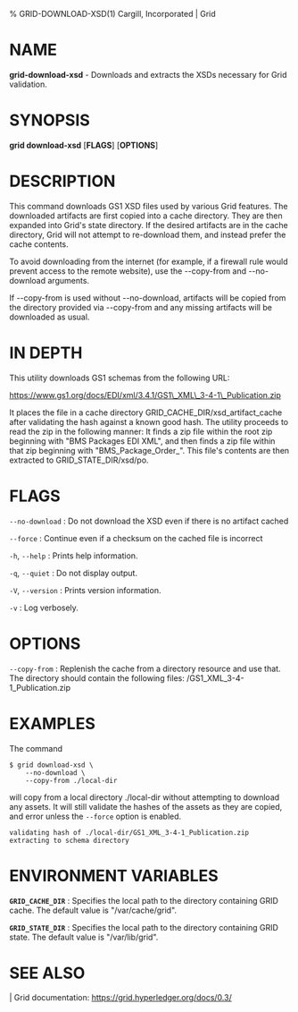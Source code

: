 % GRID-DOWNLOAD-XSD(1) Cargill, Incorporated | Grid

<!--
  Copyright 2022 Cargill Incorporated
  Licensed under Creative Commons Attribution 4.0 International License
  https://creativecommons.org/licenses/by/4.0/
-->

NAME
====

**grid-download-xsd** - Downloads and extracts the XSDs necessary for Grid
validation.

SYNOPSIS
========

**grid download-xsd** \[**FLAGS**\] \[**OPTIONS**\] 

DESCRIPTION
===========

This command downloads GS1 XSD files used by various Grid features. The
downloaded artifacts are first copied into a cache directory. They are then
expanded into Grid's state directory. If the desired artifacts are in the
cache directory, Grid will not attempt to re-download them, and instead
prefer the cache contents.

To avoid downloading from the internet (for example, if a firewall rule
would prevent access to the remote website), use the --copy-from and
--no-download arguments.

If --copy-from is used without --no-download, artifacts will be copied from
the directory provided via --copy-from and any missing artifacts will be
downloaded as usual.

IN DEPTH
========

This utility downloads GS1 schemas from the following URL:

https://www.gs1.org/docs/EDI/xml/3.4.1/GS1\_XML\_3-4-1\_Publication.zip

It places the file in a cache directory GRID\_CACHE\_DIR/xsd\_artifact\_cache
after validating the hash against a known good hash. The utility proceeds to
read the zip in the following manner: It finds a zip file within the root zip
beginning with "BMS Packages EDI XML", and then finds a zip file within that
zip beginning with "BMS\_Package\_Order\_". This file's contents are then
extracted to GRID\_STATE\_DIR/xsd/po.

FLAGS
=====

`--no-download`
: Do not download the XSD even if there is no artifact cached

`--force`
: Continue even if a checksum on the cached file is incorrect

`-h`, `--help`
: Prints help information.

`-q`, `--quiet`
: Do not display output.

`-V`, `--version`
: Prints version information.

`-v`
: Log verbosely.

OPTIONS
=======

`--copy-from`
: Replenish the cache from a directory resource and use that. The directory
  should contain the following files:
  /GS1\_XML\_3-4-1\_Publication.zip

EXAMPLES
========

The command

```
$ grid download-xsd \
    --no-download \
    --copy-from ./local-dir
```

will copy from a local directory ./local-dir without attempting to download any
assets. It will still validate the hashes of the assets as they are copied, and
error unless the `--force` option is enabled.

```
validating hash of ./local-dir/GS1_XML_3-4-1_Publication.zip
extracting to schema directory
```

ENVIRONMENT VARIABLES
=====================

**`GRID_CACHE_DIR`**
: Specifies the local path to the directory containing GRID cache.
  The default value is "/var/cache/grid".

**`GRID_STATE_DIR`**
: Specifies the local path to the directory containing GRID state.
  The default value is "/var/lib/grid".

SEE ALSO
========
| Grid documentation: https://grid.hyperledger.org/docs/0.3/

